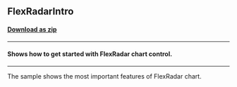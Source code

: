 ## FlexRadarIntro
#### [Download as zip](https://downgit.github.io/#/home?url=https://github.com/GrapeCity/ComponentOne-UWP-Samples/tree/master/C1.UWP.FlexChart/VB/FlexRadarIntro)
____
#### Shows how to get started with FlexRadar chart control.
____
The sample shows the most important features of FlexRadar chart.
